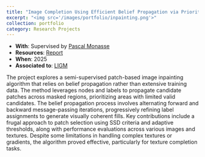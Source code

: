 ```yaml
---
title: "Image Completion Using Efficient Belief Propagation via Priority Scheduling and Dynamic Pruning"
excerpt: "<img src='/images/portfolio/inpainting.png'>"
collection: portfolio
category: Research Projects
---
```


* __With__: Supervised by [Pascal Monasse](https://ecoledesponts.fr/pascal-monasse)
* __Resources__: [Report](/files/portfolio/inpainting_report.pdf)
* __When__: 2025
* __Associated to__: [LIGM](https://siteigm.univ-mlv.fr/)

The project explores a semi-supervised patch-based image inpainting algorithm that relies on belief propagation rather than extensive training data. The method leverages nodes and labels to propagate candidate patches across masked regions, prioritizing areas with limited valid candidates. The belief propagation process involves alternating forward and backward message-passing iterations, progressively refining label assignments to generate visually coherent fills. Key contributions include a frugal approach to patch selection using SSD criteria and adaptive thresholds, along with performance evaluations across various images and textures. Despite some limitations in handling complex textures or gradients, the algorithm proved effective, particularly for texture completion tasks.

